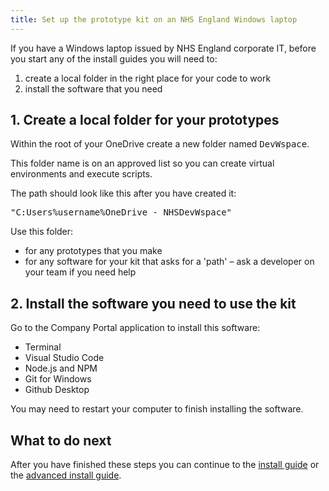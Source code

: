 ```yaml
---
title: Set up the prototype kit on an NHS England Windows laptop
---
```


If you have a Windows laptop issued by NHS England corporate IT, before you start any of the install guides you will need to:

1. create a local folder in the right place for your code to work
2. install the software that you need

## 1. Create a local folder for your prototypes

Within the root of your OneDrive create a new folder named <kbd>DevWspace</kbd>.

This folder name is on an approved list so you can create virtual environments and execute scripts.

The path should look like this after you have created it:

<samp>"C:Users%username%OneDrive - NHSDevWspace"</samp>

Use this folder:

- for any prototypes that you make
- for any software for your kit that asks for a 'path' – ask a developer on your team if you need help

## 2. Install the software you need to use the kit

Go to the Company Portal application to install this software:

- Terminal
- Visual Studio Code
- Node.js and NPM
- Git for Windows
- Github Desktop

You may need to restart your computer to finish installing the software.

## What to do next

After you have finished these steps you can continue to the [install guide](/install/windows) or the [advanced install guide](/install/advanced).
